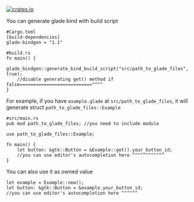 [![crates.io](https://img.shields.io/crates/v/glade-bindgen.svg)](https://crates.io/crates/glade-bindgen)

You can generate glade bind with build script

```
#Cargo.toml
[build-dependencies]
glade-bindgen = "1.1"
```


```
#build.rs
fn main() {
    glade_bindgen::generate_bind_build_script("src/path_to_glade_files", true);
    //disable generating get() method if false===========================^^^^
}
```
For example, if you have `example.glade` at `src/path_to_glade_files`,
it will generate struct `path_to_glade_files::Example`

```
#src/main.rs
pub mod path_to_glade_files; //you need to include module

use path_to_glade_files::Example;

fn main() {
    let button: &gtk::Button = &Example::get().your_button_id;
    //you can use editor's autocompletion here ^^^^^^^^^^^^
}
```

You can also use it as owned value
```
let example = Example::new();
let button: &gtk::Button = &example.your_button_id;
//you can use editor's autocompletion here ^^^^^^
```

